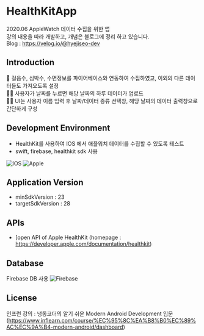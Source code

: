 # HealthKitApp
2020.06 AppleWatch 데이터 수집을 위한 앱 <br /> 
강의 내용을 따라 개발하고, 개념은 블로그에 정리 하고 있습니다. <br />
Blog : https://velog.io/@hyejiseo-dev

## Introduction
🏃 걸음수, 심박수, 수면정보를 파이어베이스와 연동하여 수집하였고, 이외의 다른 데이터들도 가져오도록 설정 <br />
🏃‍♀️ 사용자가 날짜를 누르면 해당 날짜의 하루 데이터가 업로드<br />
🏃‍♀️ UI는 사용자 이름 입력 후 날짜/데이터 종류 선택창, 해당 날짜의 데이터 출력창으로 간단하게 구성<br />

## Development Environment
- HealthKit를 사용하여 IOS 에서 애플워치 데이터를 수집할 수 있도록 테스트
- swift, firebase, healthkit sdk 사용

![IOS](https://img.shields.io/badge/iOS-000000?style=for-the-badge&logo=ios&logoColor=white)
![Apple](https://img.shields.io/badge/Apple-%23000000.svg?style=for-the-badge&logo=apple&logoColor=white)

## Application Version
- minSdkVersion : 23
- targetSdkVersion : 28

## APIs
- [open API of Apple HealthKit (homepage : https://developer.apple.com/documentation/healthkit) <br />

## Database 
Firebase DB 사용
![Firebase](https://img.shields.io/badge/Firebase-039BE5?style=for-the-badge&logo=Firebase&logoColor=white)

## License
인프런 강의 : 냉동코더의 알기 쉬운 Modern Android Development 입문
(https://www.inflearn.com/course/%EC%95%8C%EA%B8%B0%EC%89%AC%EC%9A%B4-modern-android/dashboard)
